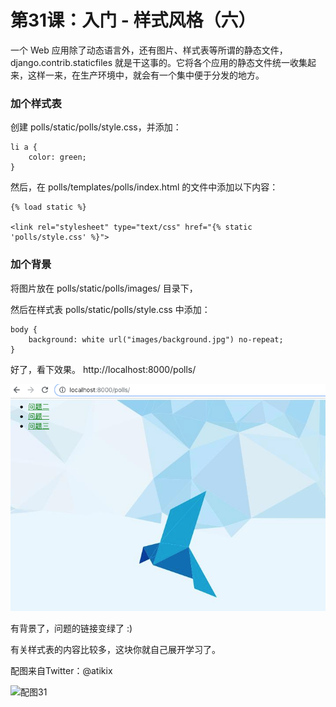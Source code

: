 # 第31课：入门 - 样式风格（六）

一个 Web 应用除了动态语言外，还有图片、样式表等所谓的静态文件，django.contrib.staticfiles 就是干这事的。它将各个应用的静态文件统一收集起来，这样一来，在生产环境中，就会有一个集中便于分发的地方。

### 加个样式表
创建 polls/static/polls/style.css，并添加：
```
li a {
    color: green;
}
```
然后，在 polls/templates/polls/index.html 的文件中添加以下内容：
```
{% load static %}

<link rel="stylesheet" type="text/css" href="{% static 'polls/style.css' %}">
```

### 加个背景
将图片放在 polls/static/polls/images/ 目录下， 

然后在样式表 polls/static/polls/style.css 中添加：
```
body {
    background: white url("images/background.jpg") no-repeat;
}
```
好了，看下效果。 http://localhost:8000/polls/

![class31](images/class31.png)

有背景了，问题的链接变绿了 :)

有关样式表的内容比较多，这块你就自己展开学习了。

配图来自Twitter：@atikix

![配图31](https://wiki.huihoo.com/images/4/40/Devopsgirls31.jpg)
